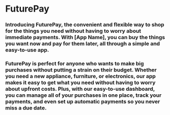 # FuturePay

### Introducing FuturePay, the convenient and flexible way to shop for the things you need without having to worry about immediate payments. With [App Name], you can buy the things you want now and pay for them later, all through a simple and easy-to-use app. 
### FuturePay is perfect for anyone who wants to make big purchases without putting a strain on their budget. Whether you need a new appliance, furniture, or electronics, our app makes it easy to get what you need without having to worry about upfront costs. Plus, with our easy-to-use dashboard, you can manage all of your purchases in one place, track your payments, and even set up automatic payments so you never miss a due date.
